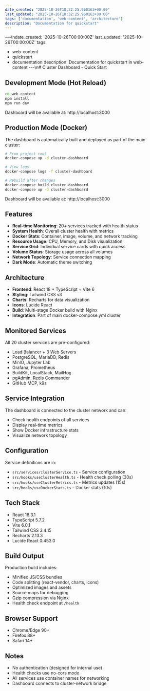 ```yaml
---
date_created: "2025-10-26T18:32:25.960163+00:00"
last_updated: "2025-10-26T18:32:25.960163+00:00"
tags: ['documentation', 'web-content', 'architecture']
description: "Documentation for quickstart"
---
```


---\ndate_created: '2025-10-26T00:00:00Z'
last_updated: '2025-10-26T00:00:00Z'
tags:
- web-content
- quickstart
- documentation
description: Documentation for quickstart in web-content
---\n# Cluster Dashboard - Quick Start

## Development Mode (Hot Reload)

```bash
cd web-content
npm install
npm run dev
```

Dashboard will be available at: http://localhost:3000

## Production Mode (Docker)

The dashboard is automatically built and deployed as part of the main cluster:

```bash
# From project root
docker-compose up -d cluster-dashboard

# View logs
docker-compose logs -f cluster-dashboard

# Rebuild after changes
docker-compose build cluster-dashboard
docker-compose up -d cluster-dashboard
```

Dashboard will be available at: http://localhost:3000

## Features

- **Real-time Monitoring**: 20+ services tracked with health status
- **System Health**: Overall cluster health with metrics
- **Docker Stats**: Container, image, volume, and network tracking
- **Resource Usage**: CPU, Memory, and Disk visualization
- **Service Grid**: Individual service cards with quick access
- **Volume Status**: Storage usage across all volumes
- **Network Topology**: Service connection mapping
- **Dark Mode**: Automatic theme switching

## Architecture

- **Frontend**: React 18 + TypeScript + Vite 6
- **Styling**: Tailwind CSS v3
- **Charts**: Recharts for data visualization
- **Icons**: Lucide React
- **Build**: Multi-stage Docker build with Nginx
- **Integration**: Part of main docker-compose.yml cluster

## Monitored Services

All 20 cluster services are pre-configured:
- Load Balancer + 3 Web Servers
- PostgreSQL, MariaDB, Redis
- MinIO, Jupyter Lab
- Grafana, Prometheus
- BuildKit, LocalStack, MailHog
- pgAdmin, Redis Commander
- GitHub MCP, k9s

## Service Integration

The dashboard is connected to the cluster network and can:
- Check health endpoints of all services
- Display real-time metrics
- Show Docker infrastructure stats
- Visualize network topology

## Configuration

Service definitions are in:
- `src/services/clusterService.ts` - Service configuration
- `src/hooks/useClusterHealth.ts` - Health check polling (30s)
- `src/hooks/useClusterMetrics.ts` - Metrics updates (15s)
- `src/hooks/useDockerStats.ts` - Docker stats (10s)

## Tech Stack

- React 18.3.1
- TypeScript 5.7.2
- Vite 6.0.1
- Tailwind CSS 3.4.15
- Recharts 2.13.3
- Lucide React 0.453.0

## Build Output

Production build includes:
- Minified JS/CSS bundles
- Code splitting (react-vendor, charts, icons)
- Optimized images and assets
- Source maps for debugging
- Gzip compression via Nginx
- Health check endpoint at `/health`

## Browser Support

- Chrome/Edge 90+
- Firefox 88+
- Safari 14+

## Notes

- No authentication (designed for internal use)
- Health checks use no-cors mode
- All services use container names for networking
- Dashboard connects to cluster-network bridge
